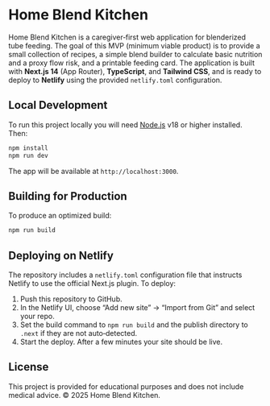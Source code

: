 # Home Blend Kitchen

Home Blend Kitchen is a caregiver‑first web application for blenderized tube feeding. The goal of this MVP (minimum viable product) is to provide a small collection of recipes, a simple blend builder to calculate basic nutrition and a proxy flow risk, and a printable feeding card. The application is built with **Next.js 14** (App Router), **TypeScript**, and **Tailwind CSS**, and is ready to deploy to **Netlify** using the provided `netlify.toml` configuration.

## Local Development

To run this project locally you will need [Node.js](https://nodejs.org/) v18 or higher installed. Then:

```bash
npm install
npm run dev
```

The app will be available at `http://localhost:3000`.

## Building for Production

To produce an optimized build:

```bash
npm run build
```

## Deploying on Netlify

The repository includes a `netlify.toml` configuration file that instructs Netlify to use the official Next.js plugin. To deploy:

1. Push this repository to GitHub.
2. In the Netlify UI, choose “Add new site” → “Import from Git” and select your repo.
3. Set the build command to `npm run build` and the publish directory to `.next` if they are not auto‑detected.
4. Start the deploy. After a few minutes your site should be live.

## License

This project is provided for educational purposes and does not include medical advice. © 2025 Home Blend Kitchen.